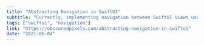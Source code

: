 ```yaml
---
title: "Abstracting Navigation in SwiftUI"
subtitle: "Currently, implementing navigation between SwiftUI views usually means adding navigation logic that is tightly coupled to a View's body implementation. However, there are things we can do to reduce this coupling, and in this post, Omar demonstrates an approach he uses to decouple navigation logic from Views using some abstraction."
tags: ["swiftui", "navigation"]
link: "https://obscuredpixels.com/abstracting-navigation-in-swiftui"
date: "2021-06-04"
---
```

